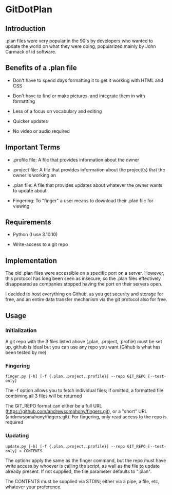 GitDotPlan
==========

## Introduction

.plan files were very popular in the 90's by developers who wanted to update the world on what they were doing,
popularized mainly by John Carmack of id software.

## Benefits of a .plan file

* Don't have to spend days formatting it to get it working with HTML and CSS

* Don't have to find or make pictures, and integrate them in with formatting

* Less of a focus on vocabulary and editing

* Quicker updates

* No video or audio required

## Important Terms

* .profile file: A file that provides information about the owner

* .project file: A file that provides information about the project(s) that the owner is working on

* .plan file: A file that provides updates about whatever the owner wants to update about

* Fingering: To "finger" a user means to download their .plan file for viewing

## Requirements

* Python (I use 3.10.10)

* Write-access to a git repo

## Implementation

The old .plan files were accessible on a specific port on a server.  However, this protocol has long been seen
as insecure, so the .plan files effectively disappeared as companies stopped having the port on their servers
open.

I decided to host everything on Github, as you get security and storage for free, and an entire data transfer
mechanism via the git protocol also for free.

## Usage

### Initialization

A git repo with the 3 files listed above (.plan, .project, .profile) must be set up, github is ideal but you can
use any repo you want (Github is what has been tested by me)

### Fingering 

```
finger.py [-h] [-f {.plan,.project,.profile}] --repo GIT_REPO [--test-only]
```

The -f option allows you to fetch individual files; if omitted, a formatted file
combining all 3 files will be returned

The GIT_REPO format can either be a full URL (https://github.com/andrewsomahony/fingers.git),
or a "short" URL (andrewsomahony/fingers.git).  For fingering, only read access to the repo
is required

### Updating

```
update.py [-h] [-f {.plan,.project,.profile}] --repo GIT_REPO [--test-only] < CONTENTS
```

The options apply the same as the finger command, but the repo must have write access by whoever
is calling the script, as well as the file to update already present.  If not supplied, the file
parameter defaults to ".plan".

The CONTENTS must be supplied via STDIN; either via a pipe, a file, etc, whatever your preference.

